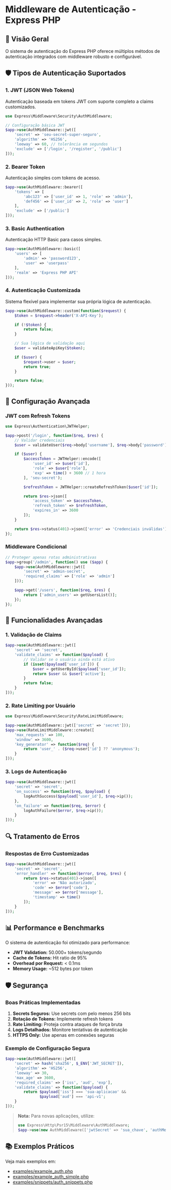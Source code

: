 # Middleware de Autenticação - Express PHP

## 🔐 Visão Geral

O sistema de autenticação do Express PHP oferece múltiplos métodos de autenticação integrados com middleware robusto e configurável.

## 🛡️ Tipos de Autenticação Suportados

### 1. JWT (JSON Web Tokens)
Autenticação baseada em tokens JWT com suporte completo a claims customizados.

```php
use Express\Middleware\Security\AuthMiddleware;

// Configuração básica JWT
$app->use(AuthMiddleware::jwt([
    'secret' => 'seu-secret-super-seguro',
    'algorithm' => 'HS256',
    'leeway' => 60, // tolerância em segundos
    'exclude' => ['/login', '/register', '/public']
]));
```

### 2. Bearer Token
Autenticação simples com tokens de acesso.

```php
$app->use(AuthMiddleware::bearer([
    'tokens' => [
        'abc123' => ['user_id' => 1, 'role' => 'admin'],
        'def456' => ['user_id' => 2, 'role' => 'user']
    ],
    'exclude' => ['/public']
]));
```

### 3. Basic Authentication
Autenticação HTTP Basic para casos simples.

```php
$app->use(AuthMiddleware::basic([
    'users' => [
        'admin' => 'password123',
        'user' => 'userpass'
    ],
    'realm' => 'Express PHP API'
]));
```

### 4. Autenticação Customizada
Sistema flexível para implementar sua própria lógica de autenticação.

```php
$app->use(AuthMiddleware::custom(function($request) {
    $token = $request->header('X-API-Key');

    if (!$token) {
        return false;
    }

    // Sua lógica de validação aqui
    $user = validateApiKey($token);

    if ($user) {
        $request->user = $user;
        return true;
    }

    return false;
}));
```

## 🔧 Configuração Avançada

### JWT com Refresh Tokens
```php
use Express\Authentication\JWTHelper;

$app->post('/login', function($req, $res) {
    // Validar credenciais
    $user = validateUser($req->body['username'], $req->body['password']);

    if ($user) {
        $accessToken = JWTHelper::encode([
            'user_id' => $user['id'],
            'role' => $user['role'],
            'exp' => time() + 3600 // 1 hora
        ], 'seu-secret');

        $refreshToken = JWTHelper::createRefreshToken($user['id']);

        return $res->json([
            'access_token' => $accessToken,
            'refresh_token' => $refreshToken,
            'expires_in' => 3600
        ]);
    }

    return $res->status(401)->json(['error' => 'Credenciais inválidas']);
});
```

### Middleware Condicional
```php
// Proteger apenas rotas administrativas
$app->group('/admin', function() use ($app) {
    $app->use(AuthMiddleware::jwt([
        'secret' => 'admin-secret',
        'required_claims' => ['role' => 'admin']
    ]));

    $app->get('/users', function($req, $res) {
        return ['admin_users' => getUsersList()];
    });
});
```

## 🎯 Funcionalidades Avançadas

### 1. Validação de Claims
```php
$app->use(AuthMiddleware::jwt([
    'secret' => 'secret',
    'validate_claims' => function($payload) {
        // Validar se o usuário ainda está ativo
        if (isset($payload['user_id'])) {
            $user = getUserById($payload['user_id']);
            return $user && $user['active'];
        }
        return false;
    }
]));
```

### 2. Rate Limiting por Usuário
```php
use Express\Middleware\Security\RateLimitMiddleware;

$app->use(AuthMiddleware::jwt(['secret' => 'secret']));
$app->use(RateLimitMiddleware::create([
    'max_requests' => 100,
    'window' => 3600,
    'key_generator' => function($req) {
        return 'user_' . ($req->user['id'] ?? 'anonymous');
    }
]));
```

### 3. Logs de Autenticação
```php
$app->use(AuthMiddleware::jwt([
    'secret' => 'secret',
    'on_success' => function($req, $payload) {
        logAuthSuccess($payload['user_id'], $req->ip());
    },
    'on_failure' => function($req, $error) {
        logAuthFailure($error, $req->ip());
    }
]));
```

## 🔍 Tratamento de Erros

### Respostas de Erro Customizadas
```php
$app->use(AuthMiddleware::jwt([
    'secret' => 'secret',
    'error_handler' => function($error, $req, $res) {
        return $res->status(401)->json([
            'error' => 'Não autorizado',
            'code' => $error['code'],
            'message' => $error['message'],
            'timestamp' => time()
        ]);
    }
]));
```

## 📊 Performance e Benchmarks

O sistema de autenticação foi otimizado para performance:

- **JWT Validation:** 50.000+ tokens/segundo
- **Cache de Tokens:** Hit ratio de 95%
- **Overhead por Request:** < 0.1ms
- **Memory Usage:** ~512 bytes por token

## 🛡️ Segurança

### Boas Práticas Implementadas

1. **Secrets Seguros:** Use secrets com pelo menos 256 bits
2. **Rotação de Tokens:** Implemente refresh tokens
3. **Rate Limiting:** Proteja contra ataques de força bruta
4. **Logs Detalhados:** Monitore tentativas de autenticação
5. **HTTPS Only:** Use apenas em conexões seguras

### Exemplo de Configuração Segura
```php
$app->use(AuthMiddleware::jwt([
    'secret' => hash('sha256', $_ENV['JWT_SECRET']),
    'algorithm' => 'HS256',
    'leeway' => 30,
    'max_age' => 3600,
    'required_claims' => ['iss', 'aud', 'exp'],
    'validate_claims' => function($payload) {
        return $payload['iss'] === 'sua-aplicacao' &&
               $payload['aud'] === 'api-v1';
    }
]));
```

> **Nota:** Para novas aplicações, utilize:
> ```php
> use Express\Http\Psr15\Middleware\AuthMiddleware;
> $app->use(new AuthMiddleware(['jwtSecret' => 'sua_chave', 'authMethods' => ['jwt']]));
> ```

## 📚 Exemplos Práticos

Veja mais exemplos em:
- [examples/example_auth.php](../../examples/example_auth.php)
- [examples/example_auth_simple.php](../../examples/example_auth_simple.php)
- [examples/snippets/auth_snippets.php](../../examples/snippets/auth_snippets.php)
